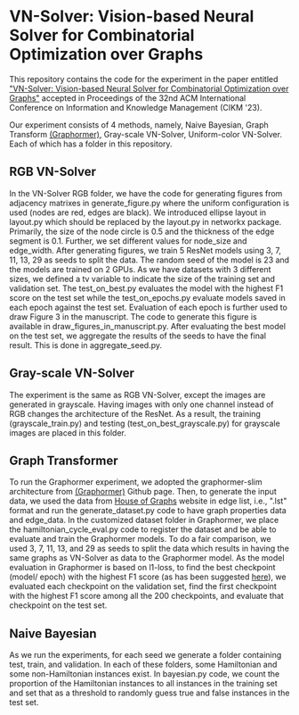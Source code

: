 # VN-Solver: Vision-based Neural Solver for Combinatorial Optimization over Graphs
This repository contains the code for the experiment in the paper entitled ["VN-Solver: Vision-based Neural Solver for Combinatorial Optimization over Graphs"](https://arxiv.org/abs/2308.03185)  accepted in Proceedings of the 32nd ACM International Conference on Information and Knowledge Management (CIKM '23).

Our experiment consists of 4 methods, namely, Naive Bayesian, Graph Transform [(Graphormer)](https://github.com/Microsoft/Graphormer), Gray-scale VN-Solver, Uniform-color VN-Solver. Each of which has a folder in this repository.


## RGB VN-Solver
In the VN-Solver RGB folder, we have the code for generating figures from adjacency matrixes in generate_figure.py where the uniform configuration is used (nodes are red, edges are black). We introduced ellipse layout in layout.py which should be replaced by the layout.py in networkx package. Primarily, the size of the node circle is $0.5$ and the thickness of the edge segment is $0.1$. Further, we set different values for node\_size and edge\_width. After generating figures, we train 5 ResNet models using 3, 7, 11, 13, 29 as seeds to split the data. The random seed of the model is 23 and the models are trained on 2 GPUs. As we have datasets with 3 different sizes, we defined a tv variable to indicate the size of the training set and validation set. The test_on_best.py evaluates the model with the highest F1 score on the test set while the test_on_epochs.py evaluate models saved in each epoch against the test set. Evaluation of each epoch is further used to draw Figure 3 in the manuscript. The code to generate this figure is available in draw_figures_in_manuscript.py. After evaluating the best model on the test set, we aggregate the results of the seeds to have the final result. This is done in aggregate_seed.py. 


## Gray-scale VN-Solver
The experiment is the same as RGB VN-Solver, except the images are generated in grayscale. Having images with only one channel instead of RGB changes the architecture of the ResNet. As a result, the training (grayscale_train.py) and testing (test_on_best_grayscale.py) for grayscale images are placed in this folder. 


## Graph Transformer
To run the Graphormer experiment, we adopted the graphormer-slim architecture from [(Graphormer)](https://github.com/Microsoft/Graphormer) Github page. Then, to generate the input data, we used the data from [House of Graphs](https://houseofgraphs.org/) website in edge list, i.e., ".lst" format and run the generate_dataset.py code to have graph properties data and edge_data. In the customized dataset folder in Graphormer, we place the hamiltonian_cycle_eval.py code to register the dataset and be able to evaluate and train the Graphormer models. To do a fair comparison, we used 3, 7, 11, 13, and 29 as seeds to split the data which results in having the same graphs as VN-Solver as data to the Graphormer model. As the model evaluation in Graphormer is based on l1-loss, to find the best checkpoint (model/ epoch) with the highest F1 score (as has been suggested [here](https://github.com/facebookresearch/fairseq/issues/1115)), we evaluated each checkpoint on the validation set, find the first checkpoint with the highest F1 score among all the 200 checkpoints, and evaluate that checkpoint on the test set.

## Naive Bayesian
As we run the experiments, for each seed we generate a folder containing test, train, and validation. In each of these folders, some Hamiltonian and some non-Hamiltonian instances exist. In bayesian.py code, we count the proportion of the Hamiltonian instances to all instances in the training set and set that as a threshold to randomly guess true and false instances in the test set.
